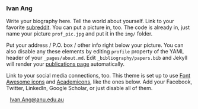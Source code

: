 <h3>Ivan Ang</h3>

Write your biography here. Tell the world about yourself. Link to your favorite [subreddit](http://reddit.com). You can put a picture in, too. The code is already in, just name your picture `prof_pic.jpg` and put it in the `img/` folder.

Put your address / P.O. box / other info right below your picture. You can also disable any these elements by editing `profile` property of the YAML header of your `_pages/about.md`. Edit `_bibliography/papers.bib` and Jekyll will render your [publications page](/al-folio/publications/) automatically.

Link to your social media connections, too. This theme is set up to use [Font Awesome icons](https://fontawesome.com/) and [Academicons](https://jpswalsh.github.io/academicons/), like the ones below. Add your Facebook, Twitter, LinkedIn, Google Scholar, or just disable all of them.

<div style="margin-bottom:10px">
    <a target="_blank" href="mailto:Ivan.Ang@anu.edu.au" style="display: flex; align-items: center;">
        <i class="fa-solid fa-envelope" style="font-size: 30px; margin-right: 10px;"></i>
        <span>Ivan.Ang@anu.edu.au</span>
    </a>
</div>

